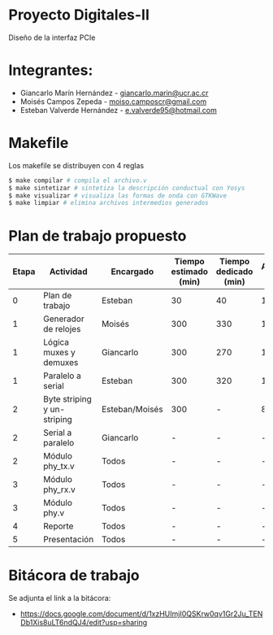 # Proyecto Digitales-II 
Diseño de la interfaz PCIe

# Integrantes:

* Giancarlo Marín Hernández - giancarlo.marin@ucr.ac.cr
* Moisés Campos Zepeda - moiso.camposcr@gmail.com
* Esteban Valverde Hernández - e.valverde95@hotmail.com

# Makefile

Los makefile se distribuyen con 4 reglas
```bash
$ make compilar # compila el archivo.v
$ make sintetizar # sintetiza la descripción conductual con Yosys
$ make visualizar # visualiza las formas de onda con GTKWave
$ make limpiar # elimina archivos intermedios generados
```


# Plan de trabajo propuesto
| Etapa | Actividad | Encargado | Tiempo  estimado (min) | Tiempo  dedicado (min)| Avance (%) | Fecha  de entrega | Comentarios |
|-------|-----------------------------|-----------|------------------------|------------------------|-------------------|-------------|-------------|
| 0 | Plan de trabajo | Esteban | 30 | 40 | 100 | 15/5/19 | Finalizado |
| 1 | Generador de relojes | Moisés | 300 | 330| 100 | 15/5/19 | Finalizado |
| 1 | Lógica muxes y demuxes | Giancarlo | 300 | 270| 100 | 15/5/19 | Finalizado |
| 1 | Paralelo a serial | Esteban | 300 | 320 | 100 | 15/5/19 | Finalizado |
| 2 | Byte striping y un-striping | Esteban/Moisés |300 |- |80  | 22/5/19 | En progreso |
| 2 | Serial a paralelo | Giancarlo | - | - | - | 22/5/19 | En progreso |
| 2 | Módulo phy_tx.v | Todos | - |- |- | 22/5/19 | - |
| 3 | Módulo phy_rx.v | Todos | - |- |- | 29/5/19 | - |
| 3 | Módulo phy.v | Todos | - | - | - | 29/5/19 | - |
| 4 | Reporte | Todos | - |- |- | 1/6/19 | - |
| 5 | Presentación | Todos |- |- |-  | 5/6/19 | - |

# Bitácora de trabajo

Se adjunta el link a la bitácora:
* https://docs.google.com/document/d/1xzHUImjI0QSKrw0qv1Gr2Ju_TENDb1Xis8uLT6ndQJ4/edit?usp=sharing
